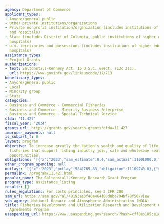 ```yaml
---
agency: Department of Commerce
applicant_types:
- Anyone/general public
- Other private institutions/organizations
- Private nonprofit institution/organization (includes institutions of higher education
  and hospitals)
- State (includes District of Columbia, public institutions of higher education and
  hospitals)
- U.S. Territories and possessions (includes institutions of higher education and
  hospitals)
assistance_types:
- Project Grants
authorizations:
- text: Saltonstall-Kennedy Act. 15 U.S.C. &sect; 713c 3(c).
  url: https://www.govinfo.gov/link/uscode/15/713
beneficiary_types:
- Anyone/general public
- Local
- Minority group
- State
categories:
- Business and Commerce - Commercial Fisheries
- Business and Commerce - Minority Business Enterprise
- Business and Commerce - Special Technical Service
cfda: '11.427'
fiscal_year: '2024'
grants_url: https://grants.gov/search-grants?cfda=11.427
improper_payments: null
is_subpart_f: 0
layout: program
objective: To increase greatly the Nation's wealth and quality of life through sustainable
  fisheries that support fishing industry jobs, safe and wholesome seafood, and recreational
  opportunities.
obligations: '[{"x":"2023","sam_estimate":0.0,"sam_actual":11001000.0,"usa_spending_actual":11006922.02},{"x":"2024","sam_estimate":0.0,"sam_actual":0.0,"usa_spending_actual":0.0},{"x":"2025","sam_estimate":0.0,"sam_actual":11550000.0,"usa_spending_actual":5950223.0}]'
other_program_spending: null
outlays: '[{"x":"2023","outlay":5842765.83,"obligation":11109740.0},{"x":"2024","outlay":0.0,"obligation":0.0},{"x":"2025","outlay":432315.07,"obligation":5950223.0}]'
permalink: /program/11.427.html
popular_name: The Saltonstall-Kennedy Research Grant Program
program_type: assistance_listing
results: []
rules_regulations: For costs principles, see 2 CFR 200
sam_url: https://sam.gov/fal/48193ee3f48e464d80d0be794bf78f50/view
sub-agency: National Oceanic and Atmospheric Administration (NOAA)
title: Fisheries Development and Utilization Research and Development Grants and Cooperative
  Agreements Program
usaspending_url: https://www.usaspending.gov/search/?hash=cff8eb105ce1da645f357f43a70016cc
---
```

